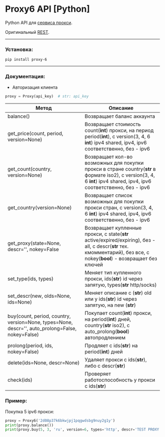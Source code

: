 # Proxy6 API [Python]
  Python API для [сервиса прокси](https://proxy6.net).
  
  Оригинальный [REST](https://proxy6.net/developers).
***
### Установка:
	
    pip install proxy-6
***
### Документация:
* Авторизация клиента
```python
proxy = Proxy(api_key)  # str: api_key
```
Метод             | Описание
------------------|----------------------
balance()         | Возвращает баланс аккаунта
get_price(count, period, version=None)| Возвращает стоимость count(**int**) прокси, на период period(**int**), с version(3, 4, 6 **int**) ipv4 shared, ipv4, ipv6 соответственно, без - ipv6
get_count(country, version=None)| Возвращает кол-во возможных для покупки прокси в стране country(**str** в формате iso2), с version(3, 4, 6 **int**) ipv4 shared, ipv4, ipv6 соответственно, без - ipv6
get_country(version=None)| Возвращает список возможных для покупки прокси стран, с version(3, 4, 6 **int**) ipv4 shared, ipv4, ipv6 соответственно, без - ipv6
get_proxy(state=None, descr='', nokey=False| Возвращает купленные прокси, с state(**str** active/expired/expiring), без - all, с descr(**str** тех. кмомментарий), без все, с nokey(**bool**) - возвращает без ключей
set_type(ids, types)| Меняет тип купленного прокси, ids(**str**) id через запятую, types(**str** http/socks)
set_descr(new, olds=None, ids=None)| Меняет описание с (**str**) old или у ids(**str**) id через запятую, на new (**str**)
buy(count, period, country, version=None, types=None, descr='', auto_prolong=False, nokey=False)| Покупает count(**int**) прокси, на period(**int**) дней, country(**str** iso2), c auto_prolong(**bool**) автопродлением
prolong(period, ids, nokey=False)| Продляет с ids(**str**) на period(**int**) дней
delete(ids=None, descr=None)| Удаляет прокси с ids(**str**), либо с descr(**str**)
check(ids)| Проверяет работоспособность у прокси с ids(**str**)

### Пример:
Покупка 5 ipv6 прокси:
```python
proxy = Proxy6('2d08p37k6bkwjpj1pqgwdsbg9nuy2g1y')
print(proxy.balance())
print(proxy.buy(5, 3, 'ru', version=6, types='http', descr='TEST PROXY', auto_prolong=False, nokey=True))
```
